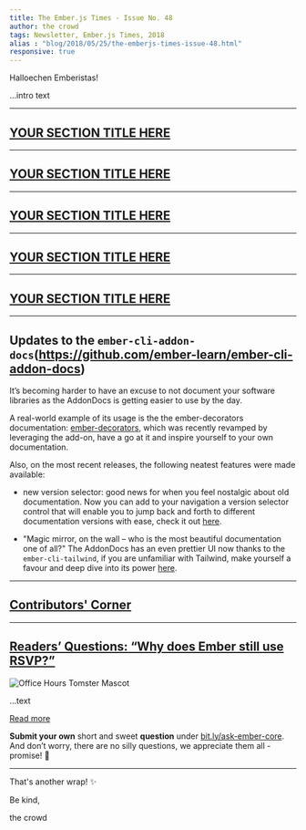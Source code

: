 ```yaml
---
title: The Ember.js Times - Issue No. 48
author: the crowd
tags: Newsletter, Ember.js Times, 2018
alias : "blog/2018/05/25/the-emberjs-times-issue-48.html"
responsive: true
---
```


Halloechen Emberistas!

...intro text

---

## [YOUR SECTION TITLE HERE](#your-url-here)


---

## [YOUR SECTION TITLE HERE](#your-url-here)


---

## [YOUR SECTION TITLE HERE](#your-url-here)


---

## [YOUR SECTION TITLE HERE](#your-url-here)


---

## [YOUR SECTION TITLE HERE](#your-url-here)


---

## Updates to the `ember-cli-addon-docs`(https://github.com/ember-learn/ember-cli-addon-docs)

It’s becoming harder to have an excuse to not document your software libraries as the AddonDocs is getting easier to use by the day.

A real-world example of its usage is the the ember-decorators documentation: <a href='http://ember-decorators.github.io/ember-decorators/latest/docs' target='_blank'>ember-decorators</a>, which was recently revamped by leveraging the add-on, have a go at it and inspire yourself to your own documentation.

Also, on the most recent releases, the following neatest features were made available:

- new version selector: good news for when you feel nostalgic about old documentation. Now you can add to your navigation a version selector control that will enable you to jump back and forth to different documentation versions with ease, check it out <a href='https://github.com/ember-learn/ember-cli-addon-docs/pull/156' target='_blank'>here</a>.

- "Magic mirror, on the wall – who is the most beautiful documentation one of all?" The AddonDocs has an even prettier UI now thanks to the `ember-cli-tailwind`, if you are unfamiliar with Tailwind, make yourself a favour and deep dive into its power <a href='https://tailwindcss.com/' target='_blank'>here</a>.

---

## [Contributors' Corner](https://guides.emberjs.com/v3.1.0/contributing/repositories/)

---

## [Readers’ Questions: “Why does Ember still use RSVP?”](https://discuss.emberjs.com/t/readers-questions-why-does-ember-still-use-rsvp/14736)

<div class="blog-row">
  <img class="float-right small transparent padded" alt="Office Hours Tomster Mascot" title="Readers' Questions" src="/images/tomsters/officehours.png" />

  <p>...text</p>

</div>

<div class="blog-row">
<a class="ember-button ember-button--centered" href="#" target="embertimesq">Read more</a>
</div>

**Submit your own** short and sweet **question** under [bit.ly/ask-ember-core](https://bit.ly/ask-ember-core). And don’t worry, there are no silly questions, we appreciate them all - promise! 🤞

---

That's another wrap!  ✨

Be kind,

the crowd
